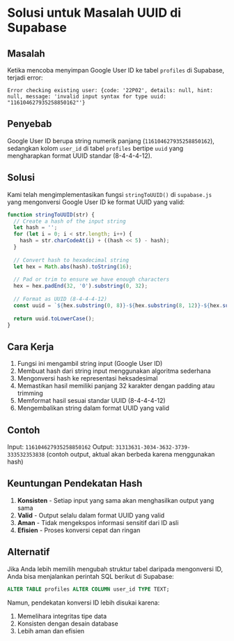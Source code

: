 # Solusi untuk Masalah UUID di Supabase

## Masalah

Ketika mencoba menyimpan Google User ID ke tabel `profiles` di Supabase, terjadi error:
```
Error checking existing user: {code: '22P02', details: null, hint: null, message: 'invalid input syntax for type uuid: "116104627935258850162"'}
```

## Penyebab

Google User ID berupa string numerik panjang (`116104627935258850162`), sedangkan kolom `user_id` di tabel `profiles` bertipe `uuid` yang mengharapkan format UUID standar (8-4-4-4-12).

## Solusi

Kami telah mengimplementasikan fungsi `stringToUUID()` di `supabase.js` yang mengonversi Google User ID ke format UUID yang valid:

```javascript
function stringToUUID(str) {
  // Create a hash of the input string
  let hash = '';
  for (let i = 0; i < str.length; i++) {
    hash = str.charCodeAt(i) + ((hash << 5) - hash);
  }
  
  // Convert hash to hexadecimal string
  let hex = Math.abs(hash).toString(16);
  
  // Pad or trim to ensure we have enough characters
  hex = hex.padEnd(32, '0').substring(0, 32);
  
  // Format as UUID (8-4-4-4-12)
  const uuid = `${hex.substring(0, 8)}-${hex.substring(8, 12)}-${hex.substring(12, 16)}-${hex.substring(16, 20)}-${hex.substring(20, 32)}`;
  
  return uuid.toLowerCase();
}
```

## Cara Kerja

1. Fungsi ini mengambil string input (Google User ID)
2. Membuat hash dari string input menggunakan algoritma sederhana
3. Mengonversi hash ke representasi heksadesimal
4. Memastikan hasil memiliki panjang 32 karakter dengan padding atau trimming
5. Memformat hasil sesuai standar UUID (8-4-4-4-12)
6. Mengembalikan string dalam format UUID yang valid

## Contoh

Input: `116104627935258850162`
Output: `31313631-3034-3632-3739-333532353838` (contoh output, aktual akan berbeda karena menggunakan hash)

## Keuntungan Pendekatan Hash

1. **Konsisten** - Setiap input yang sama akan menghasilkan output yang sama
2. **Valid** - Output selalu dalam format UUID yang valid
3. **Aman** - Tidak mengekspos informasi sensitif dari ID asli
4. **Efisien** - Proses konversi cepat dan ringan

## Alternatif

Jika Anda lebih memilih mengubah struktur tabel daripada mengonversi ID, Anda bisa menjalankan perintah SQL berikut di Supabase:

```sql
ALTER TABLE profiles ALTER COLUMN user_id TYPE TEXT;
```

Namun, pendekatan konversi ID lebih disukai karena:
1. Memelihara integritas tipe data
2. Konsisten dengan desain database
3. Lebih aman dan efisien